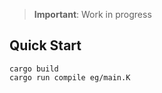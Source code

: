 > **Important**: Work in progress

## Quick Start
``` console
cargo build
cargo run compile eg/main.K
```
